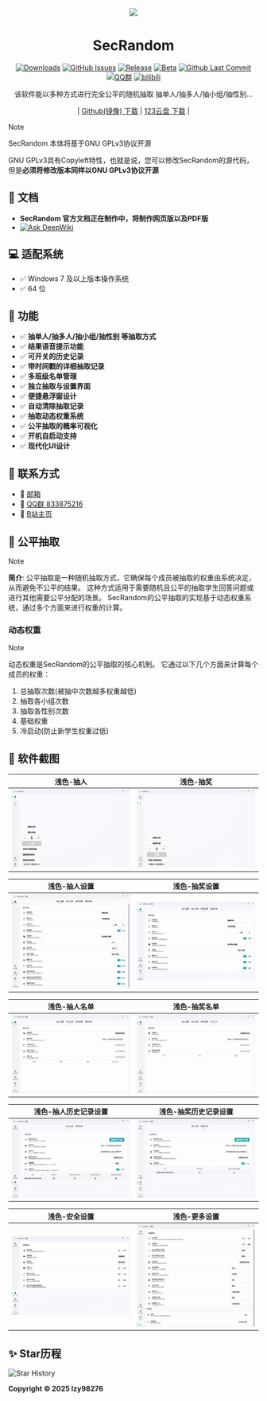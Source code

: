 <div align="center">

<image src="resources/SecRandom.png" height="128"/>

# SecRandom

[![Downloads](https://img.shields.io/github/downloads/SECTL/SecRandom/total?style=social&label=下载量&logo=github)](https://github.com/SECTL/SecRandom/releases/latest)
[![GitHub Issues](https://img.shields.io/github/issues-search/SECTL/SecRandom?query=is%3Aopen&style=social-square&logo=github&label=问题&color=%233fb950)](https://github.com/SECTL/SecRandom/issues)
[![Release](https://img.shields.io/github/v/release/SECTL/SecRandom?style=flat&color=%233fb950&label=正式版)](https://github.com/SECTL/SecRandom/releases/latest)
[![Beta](https://img.shields.io/github/v/release/SECTL/SecRandom?include_prereleases&style=social-square&label=测试版)](https://github.com/SECTL/SecRandom/releases/)
[![Github Last Commit](https://img.shields.io/github/last-commit/SECTL/SecRandom?label=最后摸鱼时间)](https://github.com/SECTL/SecRandom/commits/master)
[![QQ群](https://img.shields.io/badge/-QQ%E7%BE%A4%EF%BD%9C833875216-blue?style=flat&logo=TencentQQ)](https://qm.qq.com/q/iWcfaPHn7W)
[![bilibili](https://img.shields.io/badge/-UP%E4%B8%BB%EF%BD%9C黎泽懿-%23FB7299?style=flat&logo=bilibili)](https://space.bilibili.com/520571577)

该软件能以多种方式进行完全公平的随机抽取 抽单人/抽多人/抽小组/抽性别...

| [Github(镜像) 下载](https://github.com/SECTL/SecRandom/releases) | [123云盘 下载](https://www.123684.com/s/9529jv-U4Fxh) |

<!-- [切换语言](javascript:void(0)) | [English](README_ALL/readme_en.md) | [白露版(仅供娱乐)](README_ALL/readme_bailu.md) -->

</div>

> [!note]
> 
> SecRandom 本体将基于GNU GPLv3协议开源
> 
> GNU GPLv3具有Copyleft特性，也就是说，您可以修改SecRandom的源代码，但是**必须将修改版本同样以GNU GPLv3协议开源**

## 📄 **文档**
 - **SecRandom 官方文档正在制作中，将制作网页版以及PDF版**
 - [![Ask DeepWiki](https://deepwiki.com/badge.svg)](https://deepwiki.com/SECTL/SecRandom)

## 💻 **适配系统**
- ✅ Windows 7 及以上版本操作系统
- ✅ 64 位

## 🎉 **功能**
- ✅ **抽单人/抽多人/抽小组/抽性别 等抽取方式**
- ✅ **结果语音提示功能**
- ✅ **可开关的历史记录**
- ✅ **带时间戳的详细抽取记录**
- ✅ **多班级名单管理**
- ✅ **独立抽取与设置界面**
- ✅ **便捷悬浮窗设计**
- ✅ **自动清除抽取记录**
- ✅ **抽取动态权重系统**
- ✅ **公平抽取的概率可视化**
- ✅ **开机自启动支持**
- ✅ **现代化UI设计**

## 📮 **联系方式**
* 📧 [邮箱](mailto:lzy.12@foxmail.com)
* 👥 [QQ群 833875216](https://qm.qq.com/q/iWcfaPHn7W)
* 🎥 [B站主页](https://space.bilibili.com/520571577)

## 📖 **公平抽取**
> [!note]
> 
> **简介**:
> 公平抽取是一种随机抽取方式，它确保每个成员被抽取的权重由系统决定，从而避免不公平的结果。
> 这种方式适用于需要随机且公平的抽取学生回答问题或进行其他需要公平分配的场景。
> SecRandom的公平抽取的实现基于动态权重系统，通过多个方面来进行权重的计算。

### **动态权重**
> [!note]
>
> 动态权重是SecRandom的公平抽取的核心机制。
> 它通过以下几个方面来计算每个成员的权重：
> 1. 总抽取次数(被抽中次数越多权重越低)
> 2. 抽取各小组次数
> 3. 抽取各性别次数
> 4. 基础权重
> 5. 冷启动(防止新学生权重过低)

## 📌 **软件截图**
| 浅色-抽人 | 浅色-抽奖 |
|-------------|-------------|
| ![抽人](ScreenSots/主界面_抽人_浅色.png) | ![抽奖](ScreenSots/主界面_抽奖_浅色.png) |

| 浅色-抽人设置 | 浅色-抽奖设置 |
|-------------|-------------|
| ![抽人设置](ScreenSots/设置_抽人设置_浅色.png) | ![抽奖设置](ScreenSots/设置_抽奖设置_浅色.png) |

| 浅色-抽人名单 | 浅色-抽奖名单 |
|-------------|-------------|
| ![抽人名单](ScreenSots/设置_抽人名单_浅色.png) | ![抽奖名单](ScreenSots/设置_抽奖名单_浅色.png) |

| 浅色-抽人历史记录设置 | 浅色-抽奖历史记录设置 |
|-------------|-------------|
| ![抽人历史记录设置](ScreenSots/设置_抽人历史记录设置_浅色.png) | ![抽奖历史记录设置](ScreenSots/设置_抽奖历史记录设置_浅色.png) |

| 浅色-安全设置 | 浅色-更多设置 |
|-------------|-------------|
| ![安全设置](ScreenSots/设置_安全设置_浅色.png) | ![更多设置](ScreenSots/更多设置_浅色.png) |

## ✨ **Star历程**
<picture>
  <source media="(prefers-color-scheme: dark)" srcset="https://api.star-history.com/svg?repos=SECTL/SecRandom&type=Date&theme=dark">
  <img alt="Star History" src="https://api.star-history.com/svg?repos=SECTL/SecRandom&type=Date">
</picture>

**Copyright © 2025 lzy98276**
